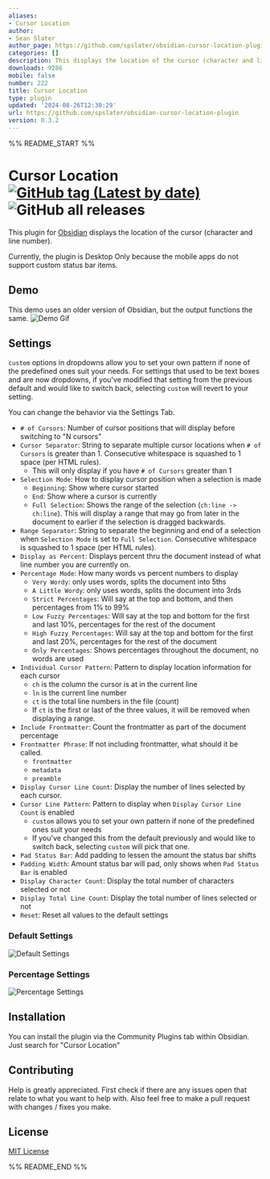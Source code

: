 ```yaml
---
aliases:
- Cursor Location
author:
- Sean Slater
author_page: https://github.com/spslater/obsidian-cursor-location-plugin
categories: []
description: This displays the location of the cursor (character and line number).
downloads: 9286
mobile: false
number: 222
title: Cursor Location
type: plugin
updated: '2024-08-26T12:30:29'
url: https://github.com/spslater/obsidian-cursor-location-plugin
version: 0.3.2
---
```


%% README_START %%

# Cursor Location [![GitHub tag (Latest by date)](https://img.shields.io/github/v/tag/spslater/obsidian-cursor-location-plugin)](https://github.com/spslater/obsidian-cursor-location-plugin/releases) ![GitHub all releases](https://img.shields.io/github/downloads/spslater/obsidian-cursor-location-plugin/total)
This plugin for [Obsidian](https://obsidian.md/) displays the location of the
cursor (character and line number).

Currently, the plugin is Desktop Only because the mobile apps do not support custom status bar items.

## Demo
This demo uses an older version of Obsidian, but the output functions the same.
![Demo Gif](https://raw.githubusercontent.com/spslater/obsidian-cursor-location-plugin/HEAD/demo.gif)

## Settings
`custom` options in dropdowns allow you to set your own pattern if none of the predefined ones suit your needs. For settings that used to be text boxes and are now dropdowns, if you've modified that setting from the previous default and would like to switch back, selecting `custom` will revert to your setting.

You can change the behavior via the Settings Tab.
- `# of Cursors`: Number of cursor positions that will display before switching
    to "N cursors"
- `Cursor Separator`: String to separate multiple cursor locations when
    `# of Cursors` is greater than 1. Consecutive whitespace is squashed to 1
    space (per HTML rules).
  - This will only display if you have `# of Cursors` greater than 1
- `Selection Mode`: How to display cursor position when a selection is made
  - `Beginning`: Show where cursor started
  - `End`: Show where a cursor is currently
  - `Full Selection`: Shows the range of the selection (`ch:line -> ch:line`).
      This will display a range that may go from later in the document to earlier
      if the selection is dragged backwards.
- `Range Separator`: String to separate the beginning and end of a selection
    when `Selection Mode` is set to `Full Selection`. Consecutive whitespace is
    squashed to 1 space (per HTML rules).
- `Display as Percent`: Displays percent thru the document instead of what line
  number you are currently on.
- `Percentage Mode`: How many words vs percent numbers to display
  - `Very Wordy`: only uses words, splits the document into 5ths
  - `A Little Wordy`: only uses words, splits the document into 3rds
  - `Strict Percentages`: Will say at the top and bottom,
      and then percentages from 1% to 99%
  - `Low Fuzzy Percentages`: Will say at the top and bottom for the first
      and last 10%, percentages for the rest of the document
  - `High Fuzzy Percentages`: Will say at the top and bottom for the first
      and last 20%, percentages for the rest of the document
  - `Only Percentages`: Shows percentages throughout the document, no words are used
- `Individual Cursor Pattern`: Pattern to display location information for each cursor
  - `ch` is the column the cursor is at in the current line
  - `ln` is the current line number
  - `ct` is the total line numbers in the file (count)
  - If `ct` is the first or last of the three values, it will be removed when
    displaying a range.
- `Include Frontmatter`: Count the frontmatter as part of the document percentage
- `Frontmatter Phrase`: If not including frontmatter, what should it be called.
  - `frontmatter`
  - `metadata`
  - `preamble`
- `Display Cursor Line Count`: Display the number of lines selected by each cursor.
- `Cursor Line Pattern`: Pattern to display when `Display Cursor Line Count` is enabled
  - `custom` allows you to set your own pattern if none of the predefined ones
    suit your needs
  - If you've changed this from the default previously and would like to switch back,
    selecting `custom` will pick that one.
- `Pad Status Bar`: Add padding to lessen the amount the status bar shifts
- `Padding Width`: Amount status bar will pad, only shows
    when `Pad Status Bar` is enabled
- `Display Character Count`: Display the total number of characters selected or not
- `Display Total Line Count`: Display the total number of lines selected or not
- `Reset`: Reset all values to the default settings

### Default Settings
![Default Settings](https://raw.githubusercontent.com/spslater/obsidian-cursor-location-plugin/HEAD/defaults.png)

### Percentage Settings
![Percentage Settings](https://raw.githubusercontent.com/spslater/obsidian-cursor-location-plugin/HEAD/percentage.png)

## Installation
You can install the plugin via the Community Plugins tab within Obsidian.
Just search for "Cursor Location"

## Contributing
Help is greatly appreciated. First check if there are any issues open that
relate to what you want to help with. Also feel free to make a pull request
with changes / fixes you make.

## License
[MIT License](https://opensource.org/licenses/MIT)


%% README_END %%